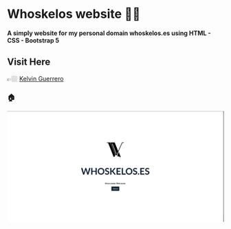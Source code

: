 # Whoskelos website 👨‍💻
**A simply website for my personal domain whoskelos.es using HTML - CSS - Bootstrap 5**

## Visit Here
👉🏼 [Kelvin Guerrero ](https://whoskelos.es "Desarrollador Web")
### 🏠
![Home](/public/assets/img/whoskelos.es.png)

